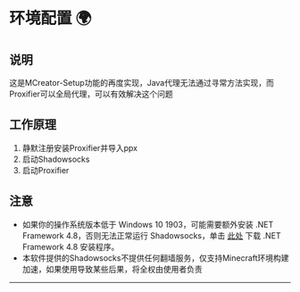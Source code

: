 # 环境配置 🌍

## 说明

这是MCreator-Setup功能的再度实现，Java代理无法通过寻常方法实现，而Proxifier可以全局代理，可以有效解决这个问题

## 工作原理

 1. 静默注册安装Proxifier并导入ppx
 2. 启动Shadowsocks
 3. 启动Proxifier

## 注意

 - 如果你的操作系统版本低于 Windows 10 1903，可能需要额外安装 .NET Framework 4.8，否则无法正常运行 Shadowsocks，单击 [此处](https://download.visualstudio.microsoft.com/download/pr/2d6bb6b2-226a-4baa-bdec-798822606ff1/8494001c276a4b96804cde7829c04d7f/ndp48-x86-x64-allos-enu.exe) 下载 .NET Framework 4.8 安装程序。
 - 本软件提供的Shadowsocks不提供任何翻墙服务，仅支持Minecraft环境构建加速，如果使用导致某些后果，将全权由使用者负责


---